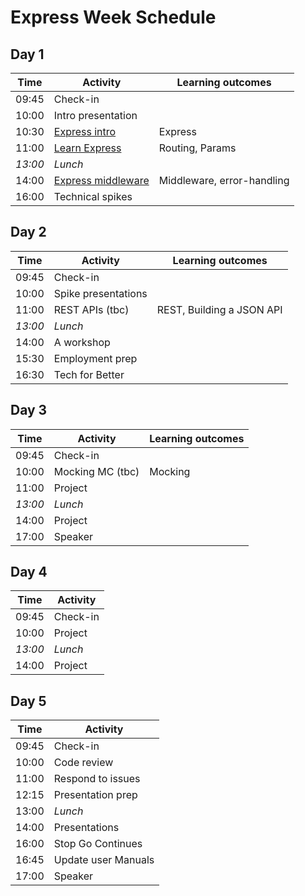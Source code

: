 # Express Week Schedule

## Day 1

| Time    | Activity                                 | Learning outcomes          |
| ------- | ---------------------------------------- | -------------------------- |
| 09:45   | Check-in                                 |                            |
| 10:00   | Intro presentation                       |                            |
| 10:30   | [Express intro][express-intro]           | Express                    |
| 11:00   | [Learn Express][learn-express]           | Routing, Params            |
| _13:00_ | _Lunch_                                  |                            |
| 14:00   | [Express middleware][express-middleware] | Middleware, error-handling |
| 16:00   | Technical spikes                         |                            |

[express-intro]: https://github.com/oliverjam/express-intro
[learn-express]: https://github.com/oliverjam/learn-express
[express-middleware]: https://github.com/oliverjam/learn-express-middleware

## Day 2

| Time    | Activity            | Learning outcomes         |
| ------- | ------------------- | ------------------------- |
| 09:45   | Check-in            |                           |
| 10:00   | Spike presentations |                           |
| 11:00   | REST APIs (tbc)     | REST, Building a JSON API |
| _13:00_ | _Lunch_             |                           |
| 14:00   | A workshop          |                           |
| 15:30   | Employment prep     |                           |
| 16:30   | Tech for Better     |                           |

## Day 3

| Time    | Activity         | Learning outcomes |
| ------- | ---------------- | ----------------- |
| 09:45   | Check-in         |                   |
| 10:00   | Mocking MC (tbc) | Mocking           |
| 11:00   | Project          |                   |
| _13:00_ | _Lunch_          |                   |
| 14:00   | Project          |                   |
| 17:00   | Speaker          |                   |

## Day 4

| Time    | Activity |
| ------- | -------- |
| 09:45   | Check-in |
| 10:00   | Project  |
| _13:00_ | _Lunch_  |
| 14:00   | Project  |

## Day 5

| Time  | Activity            |
| ----- | ------------------- |
| 09:45 | Check-in            |
| 10:00 | Code review         |
| 11:00 | Respond to issues   |
| 12:15 | Presentation prep   |
| 13:00 | _Lunch_             |
| 14:00 | Presentations       |
| 16:00 | Stop Go Continues   |
| 16:45 | Update user Manuals |
| 17:00 | Speaker             |

